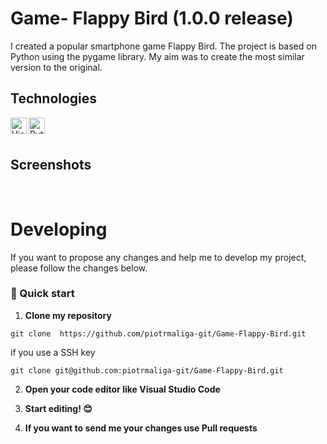 # Game- Flappy Bird (1.0.0 release)
I created a popular smartphone game Flappy Bird. The project is based on Python using the pygame library. My aim was to create the most similar version to the original.

## Technologies
<img align="left" alt="Visual Studio Code" width="26px" src="https://img.icons8.com/color/48/000000/visual-studio-code-2019.png" />

<img align="left" alt="Python" width="26px" src="https://img.icons8.com/color/48/000000/python--v1.png" />

<br/>
<br/>

## Screenshots
<img src="https://raw.githubusercontent.com/piotrmaliga-git/Game-Flappy-Bird/master/screenshots/screen1.png" alt="">

<img src="https://raw.githubusercontent.com/piotrmaliga-git/Game-Flappy-Bird/master/screenshots/screen2.png" alt="">

<img src="https://raw.githubusercontent.com/piotrmaliga-git/Game-Flappy-Bird/master/screenshots/screen3.png" alt="">

<img src="https://raw.githubusercontent.com/piotrmaliga-git/Game-Flappy-Bird/master/screenshots/screen4.png" alt="">

# Developing
If you want to propose any changes and help me to develop my project, please follow the changes below.

### 🚀 Quick start

1.  **Clone my repository**

```
git clone  https://github.com/piotrmaliga-git/Game-Flappy-Bird.git
```
if you use a SSH key

```
git clone git@github.com:piotrmaliga-git/Game-Flappy-Bird.git
```

2. **Open your code editor like Visual Studio Code**

3. **Start editing! 😊**

4. **If you want to send me your changes use Pull requests**